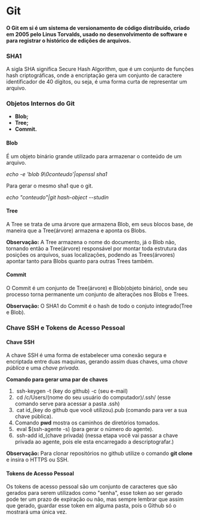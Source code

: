 # **Git**

#### O Git em si é um sistema de versionamento de código distribuído, criado em 2005 pelo Linus Torvalds, usado no desenvolvimento de software e para registrar o histórico de edições de arquivos.

### SHA1

A sigla SHA significa Secure Hash Algorithm, que é um conjunto de funções hash criptográficas, onde a encriptação gera um conjunto de caractere identificador de 40 dígitos, ou seja, é uma forma curta de representar um arquivo.

### **Objetos Internos do Git**

- **Blob;**
- **Tree;**
- **Commit.**

#### **Blob**

É um objeto binário grande utilizado para armazenar o conteúdo de um arquivo.

*echo -e 'blob 9\0conteudo'|openssl sha1*

Para gerar o mesmo sha1 que o git.

*echo "conteudo"|git hash-object --studin*

#### **Tree**

A Tree se trata de uma árvore que armazena Blob, em seus blocos base, de maneira que a Tree(árvore) armazena e aponta os Blobs.

**Observação:** A Tree armazena o nome do documento, já o Blob não, tornando então a Tree(árvore) responsável por montar toda estrutura das posições os arquivos, suas localizações, podendo as Trees(árvores) apontar tanto para Blobs quanto para outras Trees também.

#### **Commit**

O Commit é um conjunto de Tree(árvore) e Blob(objeto binário), onde seu processo torna permanente um conjunto de alterações nos Blobs e Trees.

**Observação:** O SHA1 do Commit é o hash de todo o conjuto integrado(Tree e Blob).



### Chave SSH e Tokens de Acesso Pessoal

#### Chave SSH

A chave SSH é uma forma de estabelecer uma conexão segura e encriptada entre duas maquinas, gerando assim duas chaves, uma *chave pública* e uma *chave privada*.

**Comando para gerar uma par de chaves**

1. ​      ssh-keygen -t (key do github) -c (seu e-mail)
2. ​       cd /c/Users/(nome do seu usuário do computador)/.ssh/          (esse comando serve para acessar a pasta .ssh)
3. ​       cat id_(key do github que você utilizou).pub                      (comando para ver a sua chave pública).
4. Comando **pwd** mostra os caminhos de diretórios tomados.
5. ​        eval $(ssh-agente -s)                   (para gerar o número do agente).
6. ​         ssh-add id_(chave privada)                   (nessa etapa você vai passar a chave privada ao agente, pois ele esta encarregado a descriptografar.)



**Observação:** Para clonar repositórios no github utilize o comando **git clone** e insira o HTTPS ou SSH.

#### **Tokens de Acesso Pessoal**

Os tokens de acesso pessoal são um conjunto de caracteres que são gerados para serem utilizados como "senha", esse token ao ser gerado pode ter um prazo de expiração ou não, mas sempre lembrar que assim que gerado, guardar esse token em alguma pasta, pois o Github só o mostrará uma única vez. 













